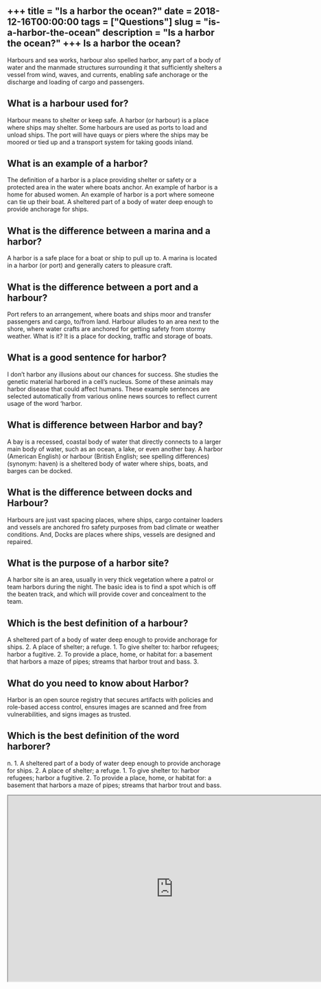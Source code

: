 +++
title = "Is a harbor the ocean?"
date = 2018-12-16T00:00:00
tags = ["Questions"]
slug = "is-a-harbor-the-ocean"
description = "Is a harbor the ocean?"
+++
Is a harbor the ocean?
----------------------

Harbours and sea works, harbour also spelled harbor, any part of a body of water and the manmade structures surrounding it that sufficiently shelters a vessel from wind, waves, and currents, enabling safe anchorage or the discharge and loading of cargo and passengers.

What is a harbour used for?
---------------------------

Harbour means to shelter or keep safe. A harbor (or harbour) is a place where ships may shelter. Some harbours are used as ports to load and unload ships. The port will have quays or piers where the ships may be moored or tied up and a transport system for taking goods inland.

What is an example of a harbor?
-------------------------------

The definition of a harbor is a place providing shelter or safety or a protected area in the water where boats anchor. An example of harbor is a home for abused women. An example of harbor is a port where someone can tie up their boat. A sheltered part of a body of water deep enough to provide anchorage for ships.

What is the difference between a marina and a harbor?
-----------------------------------------------------

A harbor is a safe place for a boat or ship to pull up to. A marina is located in a harbor (or port) and generally caters to pleasure craft.

What is the difference between a port and a harbour?
----------------------------------------------------

Port refers to an arrangement, where boats and ships moor and transfer passengers and cargo, to/from land. Harbour alludes to an area next to the shore, where water crafts are anchored for getting safety from stormy weather. What is it? It is a place for docking, traffic and storage of boats.

What is a good sentence for harbor?
-----------------------------------

I don’t harbor any illusions about our chances for success. She studies the genetic material harbored in a cell’s nucleus. Some of these animals may harbor disease that could affect humans. These example sentences are selected automatically from various online news sources to reflect current usage of the word ‘harbor.

What is difference between Harbor and bay?
------------------------------------------

A bay is a recessed, coastal body of water that directly connects to a larger main body of water, such as an ocean, a lake, or even another bay. A harbor (American English) or harbour (British English; see spelling differences) (synonym: haven) is a sheltered body of water where ships, boats, and barges can be docked.

What is the difference between docks and Harbour?
-------------------------------------------------

Harbours are just vast spacing places, where ships, cargo container loaders and vessels are anchored fro safety purposes from bad climate or weather conditions. And, Docks are places where ships, vessels are designed and repaired.

What is the purpose of a harbor site?
-------------------------------------

A harbor site is an area, usually in very thick vegetation where a patrol or team harbors during the night. The basic idea is to find a spot which is off the beaten track, and which will provide cover and concealment to the team.

Which is the best definition of a harbour?
------------------------------------------

A sheltered part of a body of water deep enough to provide anchorage for ships. 2. A place of shelter; a refuge. 1. To give shelter to: harbor refugees; harbor a fugitive. 2. To provide a place, home, or habitat for: a basement that harbors a maze of pipes; streams that harbor trout and bass. 3.

What do you need to know about Harbor?
--------------------------------------

Harbor is an open source registry that secures artifacts with policies and role-based access control, ensures images are scanned and free from vulnerabilities, and signs images as trusted.

Which is the best definition of the word harborer?
--------------------------------------------------

n. 1. A sheltered part of a body of water deep enough to provide anchorage for ships. 2. A place of shelter; a refuge. 1. To give shelter to: harbor refugees; harbor a fugitive. 2. To provide a place, home, or habitat for: a basement that harbors a maze of pipes; streams that harbor trout and bass.

<iframe allow="accelerometer; autoplay; clipboard-write; encrypted-media; gyroscope; picture-in-picture" allowfullscreen="" class="__youtube_prefs__  epyt-is-override  no-lazyload" data-no-lazy="1" data-origheight="433" data-origwidth="770" data-skipgform_ajax_framebjll="" height="433" id="_ytid_43934" loading="lazy" src="https://www.youtube.com/embed/ZoG0y2nf8NQ?enablejsapi=1&autoplay=0&cc_load_policy=0&cc_lang_pref=&iv_load_policy=1&loop=0&modestbranding=0&rel=1&fs=1&playsinline=0&autohide=2&theme=dark&color=red&controls=1&" title="YouTube player" width="770"></iframe>